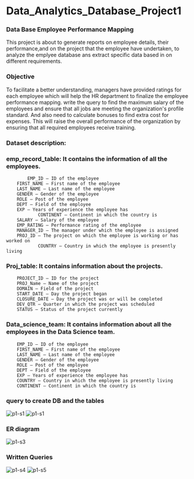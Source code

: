 # Data_Analytics_Database_Project1
### Data Base Employee Performance Mapping
This project is about to generate reports on employee details, their performance,and on the project that the employee have undertaken, to analyze the emplyee database ans extract specific data based in on different requirements.

### Objective
To facilitate a better understanding, managers have provided ratings for each employee which will help the HR department to finalize the employee performance mapping. write the query to find the maximum salary 
of the employees and ensure that all jobs are meeting the organization's profile standard. And also need to calculate bonuses to find extra cost for expenses. 
This will raise the overall performance of the organization by ensuring that all required employees receive training.

### Dataset description:
 
### emp_record_table: It contains the information of all the employees.
	        EMP_ID – ID of the employee
		FIRST_NAME – First name of the employee
		LAST_NAME – Last name of the employee
		GENDER – Gender of the employee
		ROLE – Post of the employee
		DEPT – Field of the employee
		EXP – Years of experience the employee has
                CONTINENT – Continent in which the country is
		SALARY – Salary of the employee
		EMP_RATING – Performance rating of the employee
		MANAGER_ID – The manager under which the employee is assigned
		PROJ_ID – The project on which the employee is working or has worked on
                COUNTRY – Country in which the employee is presently living

 
### Proj_table: It contains information about the projects.
		PROJECT_ID – ID for the project
		PROJ_Name – Name of the project
		DOMAIN – Field of the project
		START_DATE – Day the project began
		CLOSURE_DATE – Day the project was or will be completed
		DEV_QTR – Quarter in which the project was scheduled
		STATUS – Status of the project currently
 
### Data_science_team: It contains information about all the employees in the Data Science team.
		EMP_ID – ID of the employee
		FIRST_NAME – First name of the employee
		LAST_NAME – Last name of the employee
		GENDER – Gender of the employee
		ROLE – Post of the employee
		DEPT – Field of the employee
		EXP – Years of experience the employee has
		COUNTRY – Country in which the employee is presently living
		CONTINENT – Continent in which the country is

### query to create DB and the tables

![p1-s1](https://github.com/user-attachments/assets/c13e7fee-e8ea-4920-9a79-73b29408df1a)
![p1-s1](https://github.com/user-attachments/assets/510f9349-70b8-4718-8bd4-c724cfbb82cd)

### ER diagram

![p1-s3](https://github.com/user-attachments/assets/b6ac8658-66a8-4830-9d22-7f6e40bcedff)

### Written Queries

![p1-s4](https://github.com/user-attachments/assets/bb216b16-1bf8-43b4-b4bd-7fc67f0a197b)
![p1-s5](https://github.com/user-attachments/assets/26fea0ec-9821-4555-9b43-5c5a90bec791)
